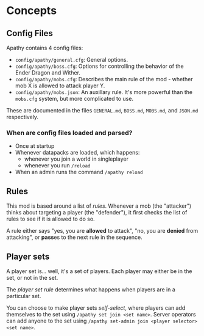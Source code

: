 # Concepts

## Config Files

Apathy contains 4 config files:

* `config/apathy/general.cfg`: General options.
* `config/apathy/boss.cfg`: Options for controlling the behavior of the Ender Dragon and Wither.
* `config/apathy/mobs.cfg`: Describes the main rule of the mod - whether mob X is allowed to attack player Y.
* `config/apathy/mobs.json`: An auxillary rule. It's more powerful than the `mobs.cfg` system, but more complicated to use.

These are documented in the files `GENERAL.md`, `BOSS.md`, `MOBS.md`, and `JSON.md` respectively.

### When are config files loaded and parsed?

* Once at startup
* Whenever datapacks are loaded, which happens:
	* whenever you join a world in singleplayer
	* whenever you run `/reload`
* When an admin runs the command `/apathy reload`

## Rules

This mod is based around a list of *rules*. Whenever a mob (the "attacker") thinks about targeting a player (the "defender"), it first checks the list of rules to see if it is allowed to do so.

A rule either says "yes, you are **allowed** to attack", "no, you are **denied** from attacking", or **pass**es to the next rule in the sequence.

## Player sets

A player set is... well, it's a set of players. Each player may either be in the set, or not in the set.

The *player set rule* determines what happens when players are in a particular set.

You can choose to make player sets *self-select*, where players can add themselves to the set using `/apathy set join <set name>`. Server operators can add anyone to the set using `/apathy set-admin join <player selector> <set name>`.